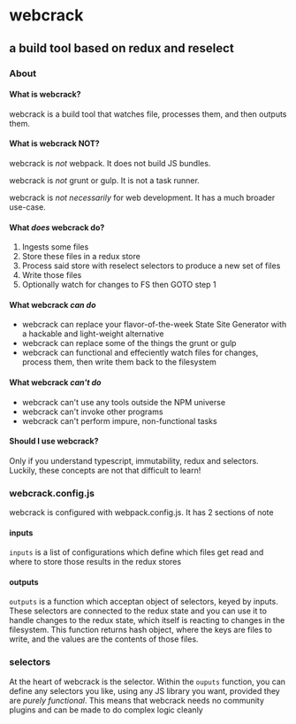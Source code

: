 # webcrack
## a build tool based on redux and reselect

### About
#### What is webcrack?

webcrack is a build tool that watches file, processes them, and then outputs them.

#### What is webcrack NOT?

webcrack is _not_ webpack. It does not build JS bundles.

webcrack is _not_ grunt or gulp. It is not a task runner.

webcrack is _not necessarily_ for web development. It has a much broader use-case.

#### What *does* webcrack do?

1. Ingests some files
2. Store these files in a redux store
3. Process said store with reselect selectors to produce a new set of files
4. Write those files
5. Optionally watch for changes to FS then GOTO step 1

#### What webcrack *can do*

- webcrack can replace your flavor-of-the-week State Site Generator with a hackable and light-weight alternative
- webcrack can replace some of the things the grunt or gulp
- webcrack can functional and effeciently watch files for changes, process them, then write them back to the filesystem

#### What webcrack *can't do*

- webcrack can't use any tools outside the NPM universe
- webcrack can't invoke other programs
- webcrack can't perform impure, non-functional tasks

#### Should I use webcrack?

Only if you understand typescript, immutability, redux and selectors. Luckily, these concepts are not that difficult to learn!

### webcrack.config.js

webcrack is configured with webpack.config.js. It has 2 sections of note

#### inputs
`inputs` is a list of configurations which define which files get read and where to store those results in the redux stores

#### outputs
`outputs` is a function which acceptan object of selectors, keyed by inputs. These selectors are connected to the redux state and you can use it to handle changes to the redux state, which itself is reacting to changes in the filesystem. This function returns hash object, where the keys are files to write, and the values are the contents of those files.

### selectors
At the heart of webcrack is the selector. Within the `ouputs` function, you can define any selectors you like, using any JS library you want, provided they are _purely functional_. This means that webcrack needs no community plugins and can be made to do complex logic cleanly
